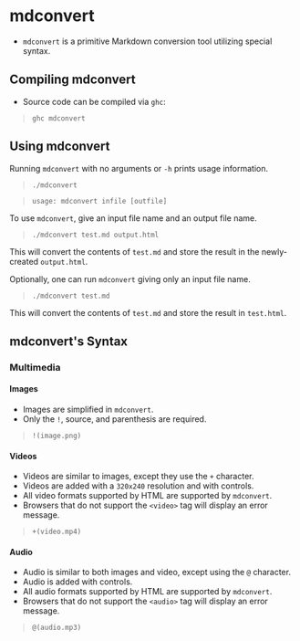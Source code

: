 # mdconvert

* `mdconvert` is a primitive Markdown conversion tool
utilizing special syntax.

## Compiling mdconvert

* Source code can be compiled via `ghc`:

> `ghc mdconvert`

## Using mdconvert

Running `mdconvert` with no arguments or `-h` prints usage information.

> `./mdconvert`

> `usage: mdconvert infile [outfile]`

To use `mdconvert`, give
an input file name and an output file name.

> `./mdconvert test.md output.html`

This will convert the contents of `test.md` and store
the result in the newly-created `output.html`.

Optionally, one can run `mdconvert` giving only an input file name.

> `./mdconvert test.md`

This will convert the contents of `test.md` and store the
result in `test.html`.

## mdconvert's Syntax

### Multimedia

#### Images

* Images are simplified in `mdconvert`.
* Only the `!`, source, and parenthesis are required.

> `!(image.png)`

#### Videos

* Videos are similar to images, except they use the `+` character.
* Videos are added with a `320x240` resolution and with controls.
* All video formats supported by HTML are supported by `mdconvert`.
* Browsers that do not support the `<video>` tag will display an error message.

> `+(video.mp4)`

#### Audio

* Audio is similar to both images and video, except using the `@` character.
* Audio is added with controls.
* All audio formats supported by HTML are supported by `mdconvert`.
* Browsers that do not support the `<audio>` tag will display an error message.

> `@(audio.mp3)`

